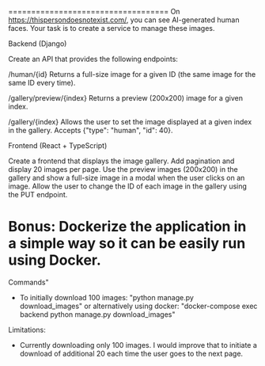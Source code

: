 ===================================
On https://thispersondoesnotexist.com/, you can see AI-generated human faces. Your task is to create a service to manage these images.

Backend (Django)

Create an API that provides the following endpoints:

/human/{id}
Returns a full-size image for a given ID (the same image for the same ID every time).

/gallery/preview/{index}
Returns a preview (200x200) image for a given index.

/gallery/{index}
Allows the user to set the image displayed at a given index in the gallery. Accepts {"type": "human", "id": 40}.

Frontend (React + TypeScript)

Create a frontend that displays the image gallery. Add pagination and display 20 images per page. Use the preview images (200x200) in the gallery and show a full-size image in a modal when the user clicks on an image. Allow the user to change the ID of each image in the gallery using the PUT endpoint.

Bonus:
Dockerize the application in a simple way so it can be easily run using Docker.
===================================

Commands"
- To initially download 100 images: "python manage.py download_images" or alternatively using docker: "docker-compose exec backend python manage.py download_images"

Limitations: 
- Currently downloading only 100 images. I would improve that to initiate a download of additional 20 each time the user goes to the next page.


